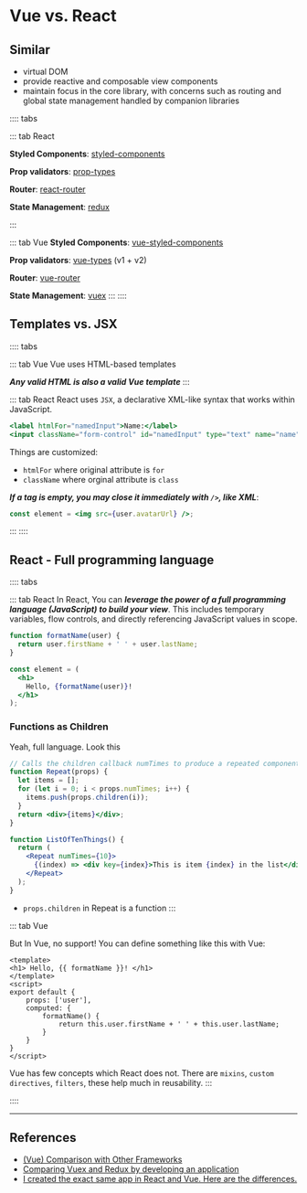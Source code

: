 # Vue vs. React

## Similar 
- virtual DOM
- provide reactive and composable view components
- maintain focus in the core library, with concerns such as routing and global state management handled by companion libraries

:::: tabs

::: tab React

**Styled Components**: [styled-components](https://github.com/styled-components/styled-components)

**Prop validators**: [prop-types](https://github.com/facebook/prop-types)

**Router**: [react-router](https://reactrouter.com/web/guides/quick-start)

**State Management**: [redux](https://redux.js.org/)

:::

::: tab Vue
**Styled Components**: [vue-styled-components](https://github.com/styled-components/vue-styled-components)

**Prop validators**: [vue-types](https://github.com/facebook/prop-types) (v1 + v2)

**Router**: [vue-router](https://router.vuejs.org/)

**State Management**: [vuex](https://vuex.vuejs.org/guide/getters.html)
:::
::::


## Templates vs. JSX

:::: tabs

::: tab Vue
Vue uses HTML-based templates

***Any valid HTML is also a valid Vue template***
:::

::: tab React
React uses `JSX`, a declarative XML-like syntax that works within JavaScript. 

```jsx
<label htmlFor="namedInput">Name:</label>
<input className="form-control" id="namedInput" type="text" name="name"/>
```

Things are customized: 
- `htmlFor` where original attribute is `for`
- `className` where orginal attribute is `class`

***If a tag is empty, you may close it immediately with `/>`, like XML***:

```jsx
const element = <img src={user.avatarUrl} />;
```
:::
::::

## React - Full programming language


:::: tabs

::: tab React
In React, You can ***leverage the power of a full programming language (JavaScript) to build your view***. This includes temporary variables, flow controls, and directly referencing JavaScript values in scope.


```jsx
function formatName(user) {
  return user.firstName + ' ' + user.lastName;
}

const element = (
  <h1>
    Hello, {formatName(user)}!
  </h1>
);
```


### Functions as Children

Yeah, full language. Look this 

```jsx
// Calls the children callback numTimes to produce a repeated component
function Repeat(props) {
  let items = [];
  for (let i = 0; i < props.numTimes; i++) {
    items.push(props.children(i));
  }
  return <div>{items}</div>;
}

function ListOfTenThings() {
  return (
    <Repeat numTimes={10}>
      {(index) => <div key={index}>This is item {index} in the list</div>}
    </Repeat>
  );
}
```
- `props.children` in Repeat is a function
:::

::: tab Vue

But In Vue, no support! You can define something like this with Vue: 

```vue
<template>
<h1> Hello, {{ formatName }}! </h1>
</template>
<script>
export default {
    props: ['user'],
    computed: {
        formatName() {
            return this.user.firstName + ' ' + this.user.lastName;
        }
    }
}
</script>
```

Vue has few concepts which React does not. There are `mixins`, `custom directives`, `filters`, these help much in reusability.
:::

::::




---

## References 
- [(Vue) Comparison with Other Frameworks](https://vuejs.org/v2/guide/comparison.html)
- [Comparing Vuex and Redux by developing an application](https://medium.com/javascript-in-plain-english/similarities-and-differences-between-vuex-and-redux-by-developing-an-application-be3df0164b22)
- [I created the exact same app in React and Vue. Here are the differences.](https://medium.com/javascript-in-plain-english/i-created-the-exact-same-app-in-react-and-vue-here-are-the-differences-e9a1ae8077fd)